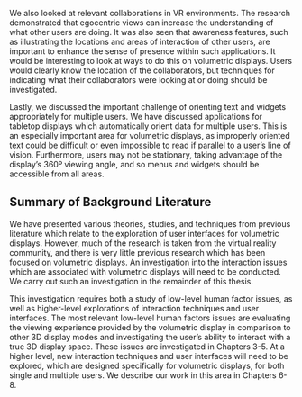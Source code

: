 We also looked at relevant collaborations in VR environments. The research demonstrated that egocentric views can increase the understanding of what other users are doing. It was also seen that awareness features, such as illustrating the locations and areas of interaction of other users, are important to enhance the sense of presence within such applications. It would be interesting to look at ways to do this on volumetric displays. Users would clearly know the location of the collaborators, but techniques for indicating what their collaborators were looking at or doing should be investigated.

Lastly, we discussed the important challenge of orienting text and widgets appropriately for multiple users. We have discussed applications for tabletop displays which automatically orient data for multiple users. This is an especially important area for volumetric displays, as improperly oriented text could be difficult or even impossible to read if parallel to a user’s line of vision. Furthermore, users may not be stationary, taking advantage of the display’s 360º viewing angle, and so menus and widgets should be accessible from all areas.

## Summary of Background Literature

We have presented various theories, studies, and techniques from previous literature which relate to the exploration of user interfaces for volumetric displays. However, much of the research is taken from the virtual reality community, and there is very little previous research which has been focused on volumetric displays. An investigation into the interaction issues which are associated with volumetric displays will need to be conducted. We carry out such an investigation in the remainder of this thesis.

This investigation requires both a study of low-level human factor issues, as well as higher-level explorations of interaction techniques and user interfaces. The most relevant low-level human factors issues are evaluating the viewing experience provided by the volumetric display in comparison to other 3D display modes and investigating the user’s ability to interact with a true 3D display space. These issues are investigated in Chapters 3-5. At a higher level, new interaction techniques and user interfaces will need to be explored, which are designed specifically for volumetric displays, for both single and multiple users. We describe our work in this area in Chapters 6-8.